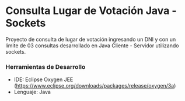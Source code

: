# Consulta Lugar de Votación Java - Sockets

Proyecto de consulta de lugar de votación ingresando un DNI y con un límite de 03 consultas desarrollado
en Java Cliente - Servidor utilizando sockets.

### Herramientas de Desarrollo
* IDE: Eclipse Oxygen JEE (https://www.eclipse.org/downloads/packages/release/oxygen/3a)
* Lenguaje: Java 
